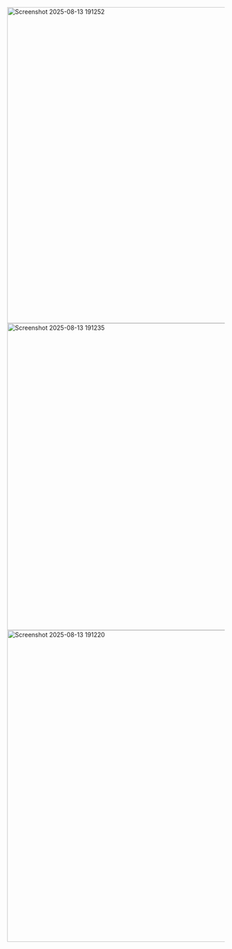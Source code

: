 <img width="1373" height="730" alt="Screenshot 2025-08-13 191252" src="https://github.com/user-attachments/assets/218b90f3-a610-4611-9c01-e17fe0c43850" />
<img width="1150" height="709" alt="Screenshot 2025-08-13 191235" src="https://github.com/user-attachments/assets/77ef8dda-f6f1-4751-aa57-0b4a520d5466" />
<img width="1774" height="720" alt="Screenshot 2025-08-13 191220" src="https://github.com/user-attachments/assets/874ce090-6c05-42a8-add1-7d75dc44c80b" />

